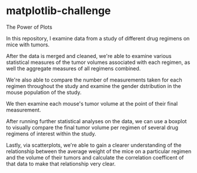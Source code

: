 # matplotlib-challenge
 The Power of Plots

In this repository, I examine data from a study of different drug regimens on mice with tumors. 

After the data is merged and cleaned, we're able to examine various statistical measures of the tumor volumes associated with each regimen, as well the aggregate measures of all regimens combined. 

We're also able to compare the number of measurements taken for each regimen throughout the study and examine the gender dstribution in the mouse population of the study.

We then examine each mouse's tumor volume at the point of their final measurement.

After running further statistical analyses on the data, we can use a boxplot to visually compare the final tumor volume per regimen of several drug regimens of interest within the study.

Lastly, via scatterplots, we're able to gain a clearer understanding of the relationship between the average weight of the mice on a particular regimen and the volume of their tumors and calculate the correlation coefficent of that data to make that relationship very clear.